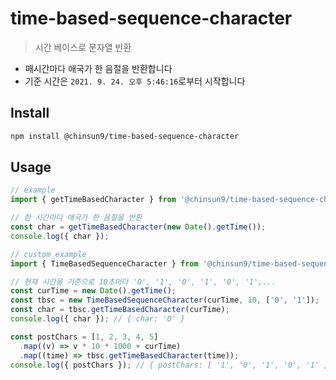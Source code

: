 # time-based-sequence-character

> 시간 베이스로 문자열 반환

- 매시간마다 애국가 한 음절을 반환합니다
- 기준 시간은 `2021. 9. 24. 오후 5:46:16`로부터 시작합니다

## Install

```sh terminal
npm install @chinsun9/time-based-sequence-character
```

## Usage

```ts example.ts
// example
import { getTimeBasedCharacter } from '@chinsun9/time-based-sequence-character';

// 한 시간마다 애국가 한 음절을 반환
const char = getTimeBasedCharacter(new Date().getTime());
console.log({ char });
```

```ts custom example.ts
// custom example
import { TimeBasedSequenceCharacter } from '@chinsun9/time-based-sequence-character';

// 현재 시간을 기준으로 10초마다 '0', '1', '0', '1', '0', '1',...
const curTime = new Date().getTime();
const tbsc = new TimeBasedSequenceCharacter(curTime, 10, ['0', '1']);
const char = tbsc.getTimeBasedCharacter(curTime);
console.log({ char }); // { char: '0' }

const postChars = [1, 2, 3, 4, 5]
  .map((v) => v * 10 * 1000 + curTime)
  .map((time) => tbsc.getTimeBasedCharacter(time));
console.log({ postChars }); // { postChars: [ '1', '0', '1', '0', '1' ] }
```
